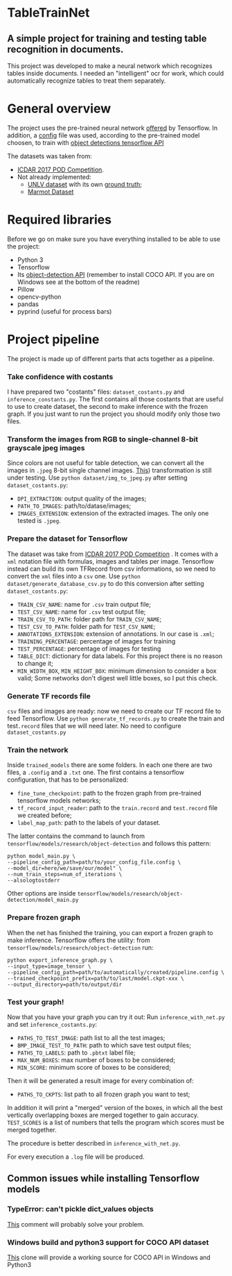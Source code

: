 # TableTrainNet
## A simple project for training and testing table recognition in documents.
This project was developed to make a neural network which recognizes tables inside documents.
I needed an "intelligent" ocr for work, which could automatically recognize tables to treat them separately.

# General overview
The project uses the pre-trained neural network 
[offered](https://github.com/tensorflow/models/blob/master/research/object_detection/g3doc/detection_model_zoo.md)
by Tensorflow. In addition, a 
[config](https://github.com/tensorflow/models/tree/master/research/object_detection/samples/configs)
file was used, according to the pre-trained model choosen, to train with 
[object detections tensorflow API](https://github.com/tensorflow/models/tree/master/research/object_detection#tensorflow-object-detection-api)

The datasets was taken from:
* [ICDAR 2017 POD Competition](http://www.icst.pku.edu.cn/cpdp/ICDAR2017_PODCompetition/dataset.html).
* Not already implemented:
    * [UNLV dataset](https://github.com/tesseract-ocr/tesseract/wiki/UNLV-Testing-of-Tesseract#downloading-the-images)
    with its own
    [ground truth](http://www.iapr-tc11.org/mediawiki/index.php?title=Table_Ground_Truth_for_the_UW3_and_UNLV_datasets);
    * [Marmot Dataset](http://www.icst.pku.edu.cn/cpdp/data/marmot_data.htm)

# Required libraries
Before we go on make sure you have everything installed to be able to use the project:
* Python 3
* Tensorflow
* Its [object-detection API](https://github.com/tensorflow/models/tree/master/research/object_detection#tensorflow-object-detection-api)
(remember to install COCO API. If you are on Windows see at the bottom of the readme)
* Pillow
* opencv-python
* pandas
* pyprind (useful for process bars)

# Project pipeline
The project is made up of different parts that acts together as a pipeline.

### Take confidence with costants
I have prepared two "costants" files: `dataset_costants.py` and `inference_constants.py`.
The first contains all those costants that are useful to use to create dataset, the second to make
inference with the frozen graph. If you just want to run the project you should modify only those two files.
 
### Transform the images from RGB to single-channel 8-bit grayscale jpeg images
Since colors are not useful for table detection, we can convert all the images in `.jpeg` 8-bit single channel images.
[This](https://www.researchgate.net/publication/320243569_Table_Detection_Using_Deep_Learning))
transformation is still under testing.
Use `python dataset/img_to_jpeg.py` after setting `dataset_costants.py`:
* `DPI_EXTRACTION`: output quality of the images;
* `PATH_TO_IMAGES`: path/to/datase/images;
* `IMAGES_EXTENSION`: extension of the extracted images. The only one tested is `.jpeg`.

### Prepare the dataset for Tensorflow
The dataset was take from 
[ICDAR 2017 POD Competition](http://www.icst.pku.edu.cn/cpdp/ICDAR2017_PODCompetition/dataset.html)
. It comes with a `xml` notation file with formulas, images and tables per image.
Tensorflow instead can build its own TFRecord from csv informations, so we need to convert
the `xml` files into a `csv` one.
Use `python dataset/generate_database_csv.py` to do this conversion after setting `dataset_costants.py`:
* `TRAIN_CSV_NAME`: name for `.csv` train output file; 
* `TEST_CSV_NAME`: name for `.csv` test output file;
* `TRAIN_CSV_TO_PATH`: folder path for `TRAIN_CSV_NAME`;
* `TEST_CSV_TO_PATH`: folder path for `TEST_CSV_NAME`;
* `ANNOTATIONS_EXTENSION`: extension of annotations. In our case is `.xml`;
* `TRAINING_PERCENTAGE`: percentage of images for training
* `TEST_PERCENTAGE`: percentage of images for testing
* `TABLE_DICT`: dictionary for data labels. For this project there is no reason to change it;
* `MIN_WIDTH_BOX`, `MIN_HEIGHT_BOX`: minimum dimension to consider a box valid;
Some networks don't digest well little boxes, so I put this check.

### Generate TF records file
`csv` files and images are ready: now we need to create our TF record file to feed Tensorflow.
Use `python generate_tf_records.py` to create the train and test`.record` files that we will need later. No need to configure
`dataset_costants.py`

### Train the network
Inside `trained_models` there are some folders. In each one there are two files, a `.config` and a `.txt` one.
The first contains a tensorflow configuration, that has to be personalized:
* `fine_tune_checkpoint`: path to the frozen graph from pre-trained tensorflow models networks;
* `tf_record_input_reader`: path to the `train.record` and `test.record` file we created before;
* `label_map_path`: path to the labels of your dataset.

The latter contains the command to launch from `tensorflow/models/research/object-detection`
and follows this pattern:
```angular2html
python model_main.py \
--pipeline_config_path=path/to/your_config_file.config \
--model_dir=here/we/save/our/model" \ 
--num_train_steps=num_of_iterations \
--alsologtostderr
```
Other options are inside `tensorflow/models/research/object-detection/model_main.py`

### Prepare frozen graph
When the net has finished the training, you can export a frozen graph to make inference.
Tensorflow offers the utility: from `tensorflow/models/research/object-detection` run:
```angular2html
python export_inference_graph.py \ 
--input_type=image_tensor \
--pipeline_config_path=path/to/automatically/created/pipeline.config \ 
--trained_checkpoint_prefix=path/to/last/model.ckpt-xxx \
--output_directory=path/to/output/dir
```

### Test your graph!
Now that you have your graph you can try it out:
Run `inference_with_net.py` and set `inference_costants.py`:
* `PATHS_TO_TEST_IMAGE`: path list to all the test images;
* `BMP_IMAGE_TEST_TO_PATH`: path to which save test output files;
* `PATHS_TO_LABELS`: path to `.pbtxt` label file;
* `MAX_NUM_BOXES`: max number of boxes to be considered;
* `MIN_SCORE`: minimum score of boxes to be considered;

Then it will be generated a result image for every combination of:
* `PATHS_TO_CKPTS`: list path to all frozen graph you want to test;

In addition it will print a "merged" version of the boxes, in which
all the best vertically overlapping boxes are merged together to gain accuracy. `TEST_SCORES` is a list of
numbers that tells the program which scores must be merged together.

The procedure is better described in `inference_with_net.py`.

For every execution a `.log` file will be produced.


## Common issues while installing Tensorflow models
### TypeError: can't pickle dict_values objects
[This](https://github.com/tensorflow/models/issues/4780#issuecomment-405441448)
comment will probably solve your problem.

### Windows build and python3 support for COCO API dataset
[This](https://github.com/philferriere/cocoapi)
clone will provide a working source for COCO API in Windows and Python3

